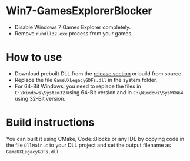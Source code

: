 # Win7-GamesExplorerBlocker
- Disable Windows 7 Games Explorer completely.
- Remove <code>rundll32.exe</code> process from your games.

[release_link]: https://github.com/TAN-Gaming/Win7-GamesExBlocker/releases

# How to use 
- Download prebuilt DLL from the [release section][release_link] or build from source.
- Replace the file <code>GameUXLegacyGDFs.dll</code> in the system folder.
- For 64-Bit Windows, you need to replace the files in <code>C:\Windows\System32</code> using 64-Bit version and in <code>C:\Windows\SysWOW64</code> using 32-Bit version.

# Build instructions
You can built it using CMake, Code::Blocks or any IDE by copying code in the file <code>DllMain.c</code>
to your DLL project and set the output filename as <code>GameUXLegacyGDFs.dll</code> .
